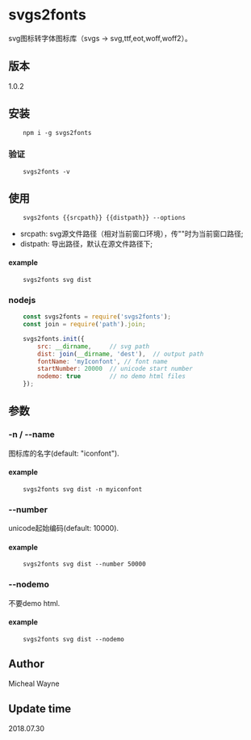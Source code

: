 # svgs2fonts

svg图标转字体图标库（svgs -> svg,ttf,eot,woff,woff2）。

## 版本
1.0.2

## 安装
```
    npm i -g svgs2fonts
```

### 验证
```
	svgs2fonts -v
```

## 使用
```
    svgs2fonts {{srcpath}} {{distpath}} --options
```
- srcpath: svg源文件路径（相对当前窗口环境），传""时为当前窗口路径;
- distpath: 导出路径，默认在源文件路径下;

#### example
``` 
    svgs2fonts svg dist
```

### nodejs
``` js
    const svgs2fonts = require('svgs2fonts');
    const join = require('path').join;

    svgs2fonts.init({
        src: __dirname,		// svg path
        dist: join(__dirname, 'dest'),	// output path
        fontName: 'myIconfont',	// font name
        startNumber: 20000	// unicode start number
        nodemo: true        // no demo html files
    });
```

## 参数

### -n / --name
图标库的名字(default: "iconfont").

#### example
``` 
    svgs2fonts svg dist -n myiconfont
```

### --number
unicode起始编码(default: 10000).
#### example
``` 
    svgs2fonts svg dist --number 50000
```

### --nodemo
不要demo html.
#### example
``` 
    svgs2fonts svg dist --nodemo
```

## Author

Micheal Wayne

## Update time

2018.07.30